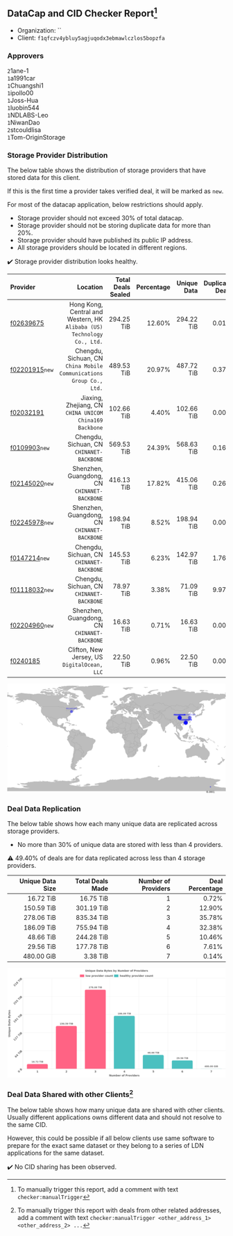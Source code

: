 ## DataCap and CID Checker Report[^1]
 - Organization: ``
 - Client: `f1qfczv4ybluy5agjuqodx3ebmawlczlos5bopzfa`
### Approvers
`2`1ane-1<br/>`1`a1991car<br/>`1`Chuangshi1<br/>`1`ipollo00<br/>`1`Joss-Hua<br/>`1`luobin544<br/>`1`NDLABS-Leo<br/>`1`NiwanDao<br/>`2`stcouldlisa<br/>`1`Tom-OriginStorage

### Storage Provider Distribution
The below table shows the distribution of storage providers that have stored data for this client.

If this is the first time a provider takes verified deal, it will be marked as `new`.

For most of the datacap application, below restrictions should apply.
 - Storage provider should not exceed 30% of total datacap.
 - Storage provider should not be storing duplicate data for more than 20%.
 - Storage provider should have published its public IP address.
 - All storage providers should be located in different regions.

✔️ Storage provider distribution looks healthy.

| Provider                                                    |                                                                   Location | Total Deals Sealed | Percentage | Unique Data | Duplicate Deals |
| :---------------------------------------------------------- | -------------------------------------------------------------------------: | -----------------: | ---------: | ----------: | --------------: |
| [f02639675](https://filfox.info/en/address/f02639675)       | Hong Kong, Central and Western, HK<br/>`Alibaba (US) Technology Co., Ltd.` |         294.25 TiB |     12.60% |  294.22 TiB |           0.01% |
| [f02201915](https://filfox.info/en/address/f02201915)`new`  |     Chengdu, Sichuan, CN<br/>`China Mobile Communications Group Co., Ltd.` |         489.53 TiB |     20.97% |  487.72 TiB |           0.37% |
| [f02032191](https://filfox.info/en/address/f02032191)       |                 Jiaxing, Zhejiang, CN<br/>`CHINA UNICOM China169 Backbone` |         102.66 TiB |      4.40% |  102.66 TiB |           0.00% |
| [f0109903](https://filfox.info/en/address/f0109903)`new`    |                               Chengdu, Sichuan, CN<br/>`CHINANET-BACKBONE` |         569.53 TiB |     24.39% |  568.63 TiB |           0.16% |
| [f02145020](https://filfox.info/en/address/f02145020)`new`  |                            Shenzhen, Guangdong, CN<br/>`CHINANET-BACKBONE` |         416.13 TiB |     17.82% |  415.06 TiB |           0.26% |
| [f02245978](https://filfox.info/en/address/f02245978)`new`  |                            Shenzhen, Guangdong, CN<br/>`CHINANET-BACKBONE` |         198.94 TiB |      8.52% |  198.94 TiB |           0.00% |
| [f0147214](https://filfox.info/en/address/f0147214)`new`    |                               Chengdu, Sichuan, CN<br/>`CHINANET-BACKBONE` |         145.53 TiB |      6.23% |  142.97 TiB |           1.76% |
| [f01118032](https://filfox.info/en/address/f01118032)`new`  |                               Chengdu, Sichuan, CN<br/>`CHINANET-BACKBONE` |          78.97 TiB |      3.38% |   71.09 TiB |           9.97% |
| [f02204960](https://filfox.info/en/address/f02204960)`new`  |                            Shenzhen, Guangdong, CN<br/>`CHINANET-BACKBONE` |          16.63 TiB |      0.71% |   16.63 TiB |           0.00% |
| [f0240185](https://filfox.info/en/address/f0240185)         |                            Clifton, New Jersey, US<br/>`DigitalOcean, LLC` |          22.50 TiB |      0.96% |   22.50 TiB |           0.00% |

<img src="https://raw.githubusercontent.com/data-preservation-programs/filplus-checker-assets/main/filecoin-project/filecoin-plus-large-datasets/issues/1039/1696731608718.png"/>

### Deal Data Replication
The below table shows how each many unique data are replicated across storage providers.

- No more than 30% of unique data are stored with less than 4 providers.

⚠️ 49.40% of deals are for data replicated across less than 4 storage providers.

| Unique Data Size | Total Deals Made | Number of Providers | Deal Percentage |
| ---------------: | ---------------: | ------------------: | --------------: |
|        16.72 TiB |        16.75 TiB |                   1 |           0.72% |
|       150.59 TiB |       301.19 TiB |                   2 |          12.90% |
|       278.06 TiB |       835.34 TiB |                   3 |          35.78% |
|       186.09 TiB |       755.94 TiB |                   4 |          32.38% |
|        48.66 TiB |       244.28 TiB |                   5 |          10.46% |
|        29.56 TiB |       177.78 TiB |                   6 |           7.61% |
|       480.00 GiB |         3.38 TiB |                   7 |           0.14% |

<img src="https://raw.githubusercontent.com/data-preservation-programs/filplus-checker-assets/main/filecoin-project/filecoin-plus-large-datasets/issues/1039/1696731609437.png"/>

### Deal Data Shared with other Clients[^3]
The below table shows how many unique data are shared with other clients.
Usually different applications owns different data and should not resolve to the same CID.

However, this could be possible if all below clients use same software to prepare for the exact same dataset or they belong to a series of LDN applications for the same dataset.

✔️ No CID sharing has been observed.

[^1]: To manually trigger this report, add a comment with text `checker:manualTrigger`

[^2]: Deals from those addresses are combined into this report as they are specified with `checker:manualTrigger`

[^3]: To manually trigger this report with deals from other related addresses, add a comment with text `checker:manualTrigger <other_address_1> <other_address_2> ...`
